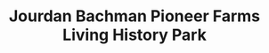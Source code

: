 ---
layout: repo
title: "Jourdan Bachman Pioneer Farms Living History Park"
id: 16857
permalink: repos/16857/
---